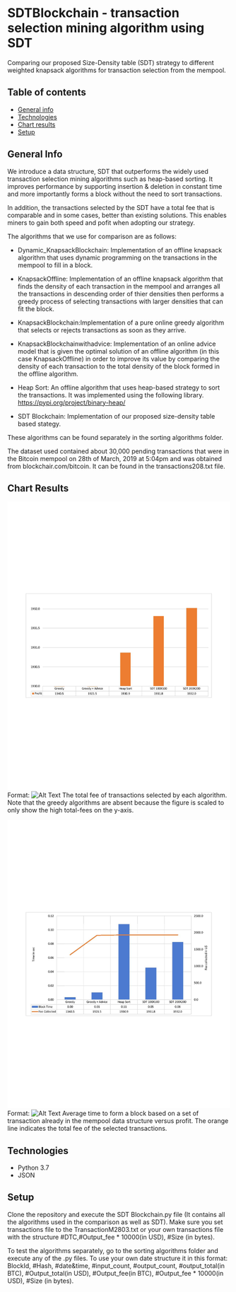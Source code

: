 # SDTBlockchain - transaction selection mining algorithm using SDT 
Comparing our proposed Size-Density table (SDT) strategy to different weighted knapsack algorithms for transaction selection from the mempool.
## Table of contents
* [General info](#general-info)
* [Technologies](#technologies)
* [Chart results](#chart-results)
* [Setup](#Setup)

## General Info
We introduce a data structure, SDT that outperforms the widely used transaction selection mining algorithms such as heap-based sorting. It improves performance by supporting insertion & deletion in constant time
and more importantly forms a block without the need to sort transactions.

In addition, the transactions selected by the SDT have a total fee that is comparable and in some cases, better than existing solutions. This enables miners to gain both speed and pofit when adopting our strategy.

The algorithms that we use for comparison are as follows:

* Dynamic_KnapsackBlockchain: Implementation of an offline knapsack algorithm that uses dynamic programming on the transactions in the 
mempool to fill in a block.

* KnapsackOffline: Implementation of an offline knapsack algorithm that finds the density of  each transaction in the mempool and arranges 
all the transactions in descending order of thier densities then performs a greedy process of selecting transactions with larger densities
that can fit the block.

* KnapsackBlockchain:Implementation of a pure online greedy algorithm that selects or rejects transactions as soon as they arrive.

* KnapsackBlockchainwithadvice: Implementation of an online advice model that is given the optimal solution of an offline algorithm (in this
case KnapsackOffline) in order to improve its value by comparing the density of each transaction to the total density of the block formed
in the offline algorithm.

* Heap Sort: An offline algorithm that uses heap-based strategy to sort the transactions. It was implemented using the following library. https://pypi.org/project/binary-heap/
* SDT Blockchain: Implementation of our proposed size-density table based stategy.

These algorithms can be found separately in the sorting algorithms folder.

The dataset used contained about 30,000 pending transactions that were in the Bitcoin mempool on 28th of March, 2019 at 5:04pm and was obtained from blockchair.com/bitcoin. It can be found in the transactions208.txt file.

## Chart Results
![Profit by Algorithm](/images/ProfitByAlg-page-001.jpg)
Format: ![Alt Text](url)
The total fee of transactions selected by each algorithm. Note that the greedy algorithms are absent because the figure is scaled to only show the high total-fees on the y-axis.

![Profit vs Time block mined](/images/ProfitvsTimeBlockMined-page-001.jpg)
Format: ![Alt Text](url)
Average time to form a block based on a set of transaction already in the mempool data structure versus profit. The orange line indicates the total fee of the selected transactions.

## Technologies
* Python 3.7
* JSON

## Setup
Clone the repository and execute the SDT Blockchain.py file (It contains all the algorithms used in the comparison as well as SDT). Make sure you set transactions file to the TransactionM2803.txt or your own transactions file with the structure #DTC,#Output_fee * 10000(in USD), #Size (in bytes).

To test the algorithms separately, go to the sorting algorithms folder and execute any of the .py files. To use your own date structure it in this format:
BlockId, #Hash, #date&time, #input_count, #output_count, #output_total(in BTC), #Output_total(in USD),  #Output_fee(in BTC), #Output_fee * 10000(in USD), #Size (in bytes).



